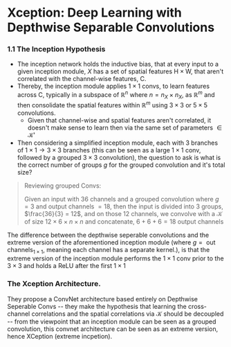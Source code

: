 # Xception: Deep Learning with Depthwise Separable Convolutions

### 1.1 The Inception Hypothesis

- The inception network holds the inductive bias, that at every input to a given inception module, $X$ has a set of spatial features $\text{H} \times \text{W}$, that aren't correlated with the channel-wise features, $\text{C}$.
- Thereby, the inception module applies $1 \times 1$ convs, to learn features across $\text{C}$, typically in a subspace of $\mathbb{R}^n$ where $n = n_{X} \times n_{X}$, as $\mathbb{R}^m$ and then consolidate the spatial features within $\mathbb{R}^m$ using $3 \times 3$ or $5 \times 5$ convolutions. 
    - Given that channel-wise and spatial features aren't correlated, it doesn't make sense to learn then via the same set of parameters $\in \mathcal{K}$'
- Then considering a simplified inception module, each with $3$ branches of $1 \times 1 \rightarrow 3 \times 3$ branches (this can be seen as a large $1 \times 1$ conv, followed by a grouped $3 \times 3$ convolution), the question to ask is what is the correct number of groups $g$ for the grouped convolution and it's total size?

> Reviewing grouped Convs:
>
> Given an input with $36$ channels and a grouped convolution where $g = 3$ and output channels $= 18$, then the input is divided into $3$ groups, $\frac{36}{3} = 12$, and on those $12$ channels, we convolve with a $\mathcal{K}$ of size $12 \times 6 \times n \times n$ and concatenate, $6 + 6 + 6 = 18 \text{ output channels}$

The difference between the depthwise seperable convolutions and the extreme version of the aforementioned inception module (where $g = \text{ out channels}_{1 \times 1}$, meaning each channel has a separate kernel.), is that the extreme version of the inception module performs the $1 \times 1$ conv prior to the $3 \times 3$ and holds a $\text{ReLU}$ after the first $1 \times 1$


### The Xception Architecture.

They propose a ConvNet architecture based entirely on Depthwise Seperable Convs -- they make the hypothesis that learning the cross-channel correlations and the spatial correlations via $\mathcal{K}$ should be decoupled -- from the viewpoint that an inception module can be seen as a grouped convolution, this convnet architecture can be seen as an extreme version, hence XCeption (extreme incpetion).
